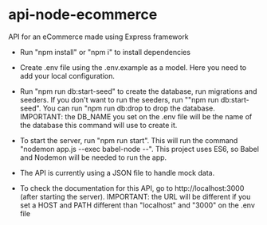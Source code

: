 # api-node-ecommerce

API for an eCommerce made using Express framework

-   Run "npm install" or "npm i" to install dependencies

-   Create .env file using the .env.example as a model. Here you need to add your local configuration.

-   Run "npm run db:start-seed" to create the database, run migrations and seeders. If you don't want to run the seeders, run ""npm run db:start-seed". You can run "npm run db:drop to drop the database. IMPORTANT: the DB_NAME you set on the .env file will be the name of the database this command will use to create it.

-   To start the server, run "npm run start". This will run the command "nodemon app.js --exec babel-node --". This project uses ES6, so Babel and Nodemon will be needed to run the app.

-   The API is currently using a JSON file to handle mock data.

-   To check the documentation for this API, go to http://localhost:3000 (after starting the server). IMPORTANT: the URL will be different if you set a HOST and PATH different than "localhost" and "3000" on the .env file

